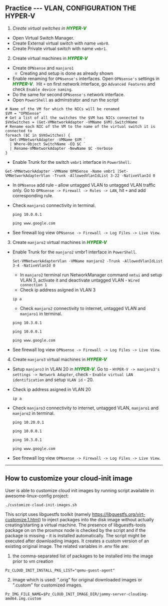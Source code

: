 ## Practice --- VLAN, CONFIGURATION THE HYPER-V

1. *Create virtual switches in* ***<font color="green">HYPER-V</font>***
* Open Virtual Switch Manager.
* Create External virtual switch with name `vmbr0`.
* Create Private virtual switch with name `vmbr1`.

2. Create virtual machines in ***<font color="green">HYPER-V</font>***
* Create `OPNsense` and `manjaro1`
  * Creating and setup is done as already shown
* Enable renaming for `OPNsense's` interfaces. Open `OPNsense's` settings in ***<font color="green">HYPER-V</font>***. &nbsp;Hit `+` on first network interface, go `Advanced Features` and check `Enable device naming`.
* Do the same for second `OPNsense's` network interface.
* Open `PowerShell` as adminstrator and run the script
```
# Name of the VM for which the NICs will be renamed
$VM = "OPNSense"
# Get a list of all the switches the $VM has NICs connected to
$VmSwitches = (Get-VMNetworkAdapter -VMName $VM).SwitchName
# Rename each NIC of the VM to the name of the virtual switch it is connected to
foreach ($C in $VmSwitches) { 
  Get-VMNetworkAdapter -VMName $VM `
  | Where-Object SwitchName -EQ $C `
  | Rename-VMNetworkAdapter -NewName $C -Verbose 
} 
```
* Enable Trunk for the switch `vmbr1` interface in `PowerShell`.

```
Get-VMNetworkAdapter -VMName OPNSense -Name vmbr1 |Set-VMNetworkAdapterVlan -Trunk -AllowedVlanIdList 3-22 -NativeVlanId 0
```
* In `OPNsense` add rule - allow untagged VLAN to untagged VLAN traffic only. Go to `OPNsense -> Firewall -> Rules -> LAN`, hit `+` and add corresponding rule.
* Check `manjaro1` connectivity in terminal.
  
  ```
  ping 10.0.0.1
  ```
  ```
  ping www.google.com
  ```
	
* See firewall log view `OPNsense -> Firewall -> Log Files -> Live View`.

3. Create `manjaro2` virtual machines in ***<font color="green">HYPER-V</font>***
* Enable Trunk for the `manjaro2` vmbr1 interface in `PowerShell`.
  
  ```
  Set-VMNetworkAdapterVlan -VMName manjaro2 -Trunk -AllowedVlanIdList 3-4 -NativeVlanId 0
  ```
  * In `manjaro2` terminal run NetworkManager command `nmtui` and setup VLAN 3, activate it and deactivate untagged VLAN - `Wired connection 1`
  * Check ip address asigned in VLAN 3
  ```
  ip a
  ```
  * Check `manjaro2` connectivity to internet, untagged VLAN and `manjaro1` in terminal.
  
  ```
  ping 10.3.0.1
  ```
  ```
  ping 10.0.0.1
  ```
  ```
  ping www.google.com
  ```
* See firewall log view `OPNsense -> Firewall -> Log Files -> Live View`.

4. Create `manjaro3` virtual machines in ***<font color="green">HYPER-V</font>***
* Setup `manjaro3` in VLAN 20  in ***<font color="green">HYPER-V</font>***. Go to - 
  `HYPER-V -> manjaro3's settings -> Network Adapter`, check  - `Enable virtual LAN identification` and setup `VLAN id`  -  20.
* Check ip address asigned in VLAN 20
  ```
  ip a
  ```
* Check `manjaro3` connectivity to internet, untagged VLAN, `manjaro1` and `manjaro2` in terminal.
  
  ```
  ping 10.20.0.1
  ```
  ```
  ping 10.0.0.1
  ```
    ```
  ping 10.3.0.1
  ```
  ```
  ping www.google.com
  ```
* See firewall log view `OPNsense -> Firewall -> Log Files -> Live View`.
-------------------------------------------------------------------------
## How to customize your cloud-init image

User is able to customize cloud init images by running script available in awesome-linux-config project:
```
./customize-cloud-init-images.sh
```
This script uses libguestfs toolkit (namely https://libguestfs.org/virt-customize.1.html) to inject packages into the disk image without actually creating/starting a virtual machine. 
The presence of libguestfs-tools package on on the proxmox node is checked by the script and if the package is missing - it is installed automatically.
The script might be executed after downloading images. It creates a custom version of an existing original image.
The related variables in .env file are:
1. the comma-separated list of packages to be installed into the image prior to vm creation
```
Pz_CLOUD_INIT_INSTALL_PKG_LIST="qemu-guest-agent" 
```
2. image which is used: ".orig" for original downloaded images or ".custom" for customized images.
```
Pz_IMG_FILE_NAME=$Pz_CLOUD_INIT_IMAGE_DIR/jammy-server-cloudimg-amd64.img.custom 
```
